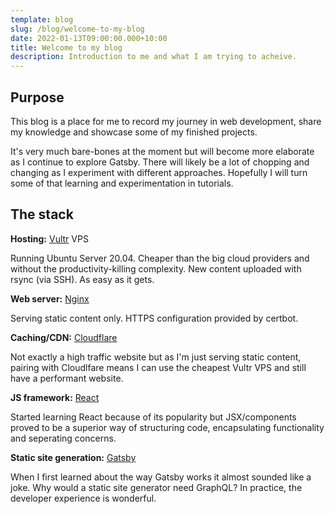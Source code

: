 ```yaml
---
template: blog
slug: /blog/welcome-to-my-blog
date: 2022-01-13T09:00:00.000+10:00
title: Welcome to my blog
description: Introduction to me and what I am trying to acheive.
---
```

## Purpose

This blog is a place for me to record my journey in web development, share my knowledge
and showcase some of my finished projects.

It's very much bare-bones at the moment but will
become more elaborate as I continue to explore Gatsby. There will likely be a lot of chopping
and changing as I experiment with different approaches. Hopefully I will turn some of that
learning and experimentation in tutorials.

## The stack

**Hosting:** [Vultr](https://www.vultr.com) VPS

Running Ubuntu Server 20.04. Cheaper than the
big cloud providers and without the productivity-killing complexity.
New content uploaded with rsync (via SSH). As easy as it gets.

**Web server:** [Nginx](https://www.nginx.org)

Serving static content only. HTTPS configuration provided by certbot.

**Caching/CDN:** [Cloudflare](https://www.cloudflare.com)

Not exactly a high traffic website but as I'm just serving static content, pairing with
Cloudlfare means I can use the cheapest Vultr VPS and still have a performant website.

**JS framework:** [React](https://www.reactjs.org)

Started learning React because of its popularity but JSX/components proved to be a superior way of structuring code, encapsulating functionality and seperating concerns.

**Static site generation:** [Gatsby](https://www.gatsbyjs.com)

When I first learned about the way Gatsby works it almost sounded like a joke. Why would a
static site generator need GraphQL? In practice, the
developer experience is wonderful.
